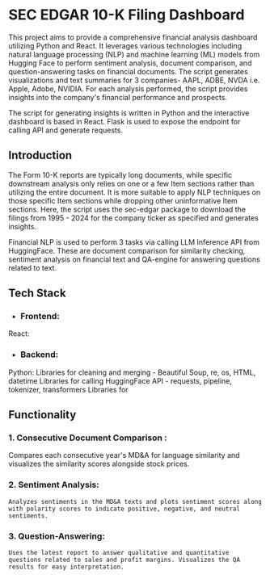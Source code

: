 # SEC EDGAR 10-K Filing Dashboard
This project aims to provide a comprehensive financial analysis dashboard utilizing Python and React. It leverages various technologies including natural language processing (NLP) and machine learning (ML) models from Hugging Face to perform sentiment analysis, document comparison, and question-answering tasks on financial documents.
The script generates visualizations and text summaries for 3 companies- AAPL, ADBE, NVDA i.e. Apple, Adobe, NVIDIA. 
For each analysis performed, the script provides insights into the company's financial performance and prospects.

The script for generating insights is written in Python and the interactive dashboard is based in React. Flask is used to expose the endpoint for calling API and generate requests.

## Introduction
The Form 10-K reports are typically long documents, while specific downstream analysis only relies on one or a few Item sections rather than utilizing the entire document. 
It is more suitable to apply NLP techniques on those specific Item sections while dropping other uninformative Item sections. Here, the script uses the sec-edgar package to download the filings from 
1995 - 2024 for the company ticker as specified and generates insights.

Financial NLP is used to perform 3 tasks via calling LLM Inference API from HuggingFace. These are document comparison for similarity checking, sentiment analysis on financial text and QA-engine for answering questions related to text.



## Tech Stack
 - ### Frontend:
React: 
 - ### Backend:
Python: Libraries for cleaning and merging - Beautiful Soup, re, os, HTML, datetime
Libraries for calling HuggingFace API - requests, pipeline, tokenizer, transformers 
Libraries for 



## Functionality
   ### 1.   Consecutive Document Comparison : 
   Compares each consecutive year's MD&A for language similarity and visualizes the similarity scores alongside stock prices.
   ### 2.   Sentiment Analysis: 
    Analyzes sentiments in the MD&A texts and plots sentiment scores along with polarity scores to indicate positive, negative, and neutral sentiments.
   ### 3.   Question-Answering: 
    Uses the latest report to answer qualitative and quantitative questions related to sales and profit margins. Visualizes the QA results for easy interpretation.



